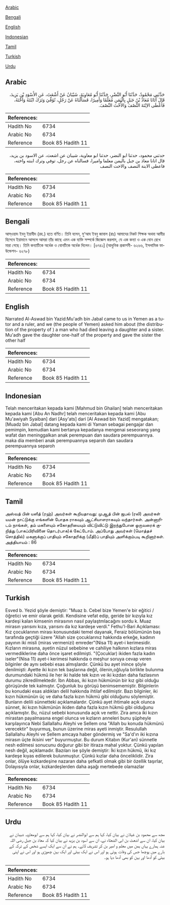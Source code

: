 [Arabic](#arabic)

[Bengali](#bengali)

[English](#english)

[Indonesian](#indonesian)

[Tamil](#tamil)

[Turkish](#turkish)

[Urdu](#urdu)

## Arabic


<div dir="rtl" lang="ar" style={{fontSize:'larger',backgroundColor:'#f8f9fa',padding:20}}>
حَدَّثَنِي مَحْمُودٌ، حَدَّثَنَا أَبُو النَّضْرِ، حَدَّثَنَا أَبُو مُعَاوِيَةَ، شَيْبَانُ عَنْ أَشْعَثَ، عَنِ الأَسْوَدِ بْنِ يَزِيدَ، قَالَ أَتَانَا مُعَاذُ بْنُ جَبَلٍ بِالْيَمَنِ مُعَلِّمًا وَأَمِيرًا، فَسَأَلْنَاهُ عَنْ رَجُلٍ، تُوُفِّيَ وَتَرَكَ ابْنَتَهُ وَأُخْتَهُ، فَأَعْطَى الاِبْنَةَ النِّصْفَ وَالأُخْتَ النِّصْفَ‏.‏
</div>
<div style={{backgroundColor:'#f8f9fa',padding:20, marginBottom: 10}}><table> <thead> <tr> <th>References:</th> <th></th> </tr> </thead> <tbody><tr><td>Hadith No</td><td>6734</td></tr><tr><td>Arabic No</td><td>6734</td></tr><tr><td>Reference</td><td>Book 85 Hadith 11</td></tr></tbody></table></div>


<div dir="rtl" lang="ar" style={{fontSize:'larger',backgroundColor:'#f8f9fa',padding:20}}>
حدثني محمود، حدثنا ابو النضر، حدثنا ابو معاوية، شيبان عن اشعث، عن الاسود بن يزيد، قال اتانا معاذ بن جبل باليمن معلما واميرا، فسالناه عن رجل، توفي وترك ابنته واخته، فاعطى الابنة النصف والاخت النصف
</div>
<div style={{backgroundColor:'#f8f9fa',padding:20, marginBottom: 10}}><table> <thead> <tr> <th>References:</th> <th></th> </tr> </thead> <tbody><tr><td>Hadith No</td><td>6734</td></tr><tr><td>Arabic No</td><td>6734</td></tr><tr><td>Reference</td><td>Book 85 Hadith 11</td></tr></tbody></table></div>

## Bengali


<div dir="ltr" lang="bn" style={{fontSize:'larger',backgroundColor:'#f8f9fa',padding:20}}>
আস্ওয়াদ ইবনু ইয়াযীদ (রহ.) হতে বর্ণিত। তিনি বলেন, মু‘আয ইবনু জাবাল (রাঃ) আমাদের নিকট শিক্ষক অথবা আমীর হিসেবে ইয়ামানে আসলে আমরা তাঁর কাছে এমন এক ব্যক্তি সম্পর্কে জিজ্ঞেস করলাম, যে এক কন্যা ও এক বোন রেখে মারা গেছে। তিনি কন্যাটিকে অর্ধেক ও বোনটিকে অর্ধেক দিলেন। [৬৭৪১] (আধুনিক প্রকাশনী- ৬২৬৬, ইসলামিক ফাউন্ডেশন- ৬২৭৮)
</div>
<div style={{backgroundColor:'#f8f9fa',padding:20, marginBottom: 10}}><table> <thead> <tr> <th>References:</th> <th></th> </tr> </thead> <tbody><tr><td>Hadith No</td><td>6734</td></tr><tr><td>Arabic No</td><td>6734</td></tr><tr><td>Reference</td><td>Book 85 Hadith 11</td></tr></tbody></table></div>

## English


<div dir="ltr" lang="en" style={{fontSize:'larger',backgroundColor:'#f8f9fa',padding:20}}>
Narrated Al-Aswad bin Yazid:Mu'adh bin Jabal came to us in Yemen as a tutor and a ruler, and we (the people of Yemen) asked him about (the distribution of the property of ) a man who had died leaving a daughter and a sister. Mu'adh gave the daughter one-half of the property and gave the sister the other half
</div>
<div style={{backgroundColor:'#f8f9fa',padding:20, marginBottom: 10}}><table> <thead> <tr> <th>References:</th> <th></th> </tr> </thead> <tbody><tr><td>Hadith No</td><td>6734</td></tr><tr><td>Arabic No</td><td>6734</td></tr><tr><td>Reference</td><td>Book 85 Hadith 11</td></tr></tbody></table></div>

## Indonesian


<div dir="ltr" lang="id" style={{fontSize:'larger',backgroundColor:'#f8f9fa',padding:20}}>
Telah menceritakan kepada kami [Mahmud bin Ghailan] telah menceritakan kepada kami [Abu An Nadhr] telah menceritakan kepada kami [Abu Mu'awiyah Syaiban] dari [Asy'ats] dari [Al Aswad bin Yazid] mengatakan; [Muadz bin Jabal] datang kepada kami di Yaman sebagai pengajar dan pemimpin, kemudian kami bertanya kepadanya mengenai seseorang yang wafat dan meninggalkan anak perempuan dan saudara perempuannya. maka dia memberi anak perempuannya separoh dan saudara perempuannya separoh
</div>
<div style={{backgroundColor:'#f8f9fa',padding:20, marginBottom: 10}}><table> <thead> <tr> <th>References:</th> <th></th> </tr> </thead> <tbody><tr><td>Hadith No</td><td>6734</td></tr><tr><td>Arabic No</td><td>6734</td></tr><tr><td>Reference</td><td>Book 85 Hadith 11</td></tr></tbody></table></div>

## Tamil


<div dir="ltr" lang="ta" style={{fontSize:'larger',backgroundColor:'#f8f9fa',padding:20}}>
அஸ்வத் பின் யஸீத் (ரஹ்) அவர்கள் கூறியதாவது: முஆத் பின் ஜபல் (ரலி) அவர்கள் யமன் நாட்டுக்கு எங்களின் போதக ராகவும் ஆட்சியாளராகவும் வந்தார்கள். அன்னாரிடம் நாங்கள், தம் மகளையும் சகோதரியையும் விட்டுவிட்டு இறந்துபோன ஒருவரைக் குறித்து (பாகப்பிரிவினை தொடர்பாக)க் கேட்டோம். அப்போது அவர்கள் (மொத்தச் சொத்தில்) மகளுக்குப் பாதியும் சகோதரிக்கு (மீதி)ப் பாதியும் அளிக்கும்படி கூறினார்கள். அத்தியாயம் : 86
</div>
<div style={{backgroundColor:'#f8f9fa',padding:20, marginBottom: 10}}><table> <thead> <tr> <th>References:</th> <th></th> </tr> </thead> <tbody><tr><td>Hadith No</td><td>6734</td></tr><tr><td>Arabic No</td><td>6734</td></tr><tr><td>Reference</td><td>Book 85 Hadith 11</td></tr></tbody></table></div>

## Turkish


<div dir="ltr" lang="tr" style={{fontSize:'larger',backgroundColor:'#f8f9fa',padding:20}}>
Esved b. Yezid şöyIe demiştir: "Muaz b. CebeI bize Yemen'e bir eğitici / öğretici ve emir oIarak geIdi. Kendisine vefat edip, geride bir kızıyIa kız kardeşi kaIan kimsenin mirasının nasıI payIaştmIacağını sordu k. Muaz mirasın yarısını kıza, yarısını da kız kardeşe verdi." Fethu'l-Bari Açıklaması: Kız çocukIarının mirası konusundaki temeI dayanak, Feraiz böIümünün baş tarafında geçtiği üzere "Allah size çocuklarınız hakkında erkeğe, kadının payının iki misli (miras vermenizi) emreder"(Nisa 11) ayet-i kerimesidir. KızIarın mirasına, ayetin nüzuI sebebine ve cahiliye haIkının kızIara miras vermedikIerine daha önce işaret edilmişti. "(Çocuklar) ikiden fazla kadın iseler"(Nisa 11) ayet-i kerimesi hakkında o meşhur soruya cevap veren bilginIer de aynı sebebi esas aImışIardır. Çünkü bu ayet inince şöyIe denilmişti: Ayette iki kızın tek başIarına değil, öIenin,oğIuyIa birlikte bulunma durumundaki hükmü ile her iki halde tek kızın ve iki kızdan daha fazlasının durumu zikredilmektedir. İbn Abbas, iki kızın hükmünün bir kız gibi olduğu görüşünde tek kalmıştır. Çoğunluk bu görüşü benimsememiştir. Bilginlerin bu konudaki esas aldıkları delil hakkında ihtilaf edilmiştir. Bazı bilginler, iki kızın hükmünün üç ve daha fazla kızın hükmü gibi olduğunu söylemiştir. Bunların delili sünnetteki açıklamalardır. Çünkü ayet ihtimale açık olunca sünnet, iki kızın hükmünün ikiden daha fazla kızın hükmü gibi olduğunu açıklamıştır. Bu, nüzul sebebi konusunda açık ve nettir. Zira amca iki kızın mirastan payalmasına engel olunca ve kızların anneleri bunu şüpheyle karşılayınca Nebi Sallallahu Aleyhi ve Sellem ona "Allah bu konuda hükmünü verecektir" buyurmuş, bunun üzerine miras ayeti inmiştir. Resulullah Sallallahu Aleyhi ve Sellem amcaya haber göndermiş ve "Sa'd'ın iki kızına mirasın üçte ikisini ver" buyurmuştur. Bu durum Kitabın (Kur'an) sünnetle nesh edilmesi sonucunu doğurur gibi bir itiraza mahal yoktur. Çünkü yapılan nesh değil, açıklamadır. Bazıları ise şöyle demiştir: İki kızın hükmü, iki kız kardeşe kıyas edilerek bulunmuştur. Çünkü kızlar daha önceliklidir. Zira onlar, ölüye kızkardeşine nazaran daha şefkatli olmak gibi bir özellik taşırlar, Dolayısıyla onlar, kızkardeşlerden daha aşağı mertebede olamazlar
</div>
<div style={{backgroundColor:'#f8f9fa',padding:20, marginBottom: 10}}><table> <thead> <tr> <th>References:</th> <th></th> </tr> </thead> <tbody><tr><td>Hadith No</td><td>6734</td></tr><tr><td>Arabic No</td><td>6734</td></tr><tr><td>Reference</td><td>Book 85 Hadith 11</td></tr></tbody></table></div>

## Urdu


<div dir="rtl" lang="ur" style={{fontSize:'larger',backgroundColor:'#f8f9fa',padding:20}}>
مجھ سے محمود بن غیلان نے بیان کیا، کہا ہم سے ابوالنضر نے بیان کیا، کہا ہم سے ابومعاویہ شیبان نے بیان کیا، ان سے اشعث بن ابی الشعثاء نے، ان سے اسود بن یزید نے بیان کیا کہ معاذ بن جبل رضی اللہ عنہ ہمارے یہاں یمن میں معلم و امیر بن کر تشریف لائے۔ ہم نے ان سے ایک ایسے شخص کے ترکہ کے بارے میں پوچھا جس کی وفات ہوئی ہو اور اس نے ایک بیٹی اور ایک بہن چھوڑی ہو اور اس نے اپنی بیٹی کو آدھا اور بہن کو بھی آدھا دیا ہو۔
</div>
<div style={{backgroundColor:'#f8f9fa',padding:20, marginBottom: 10}}><table> <thead> <tr> <th>References:</th> <th></th> </tr> </thead> <tbody><tr><td>Hadith No</td><td>6734</td></tr><tr><td>Arabic No</td><td>6734</td></tr><tr><td>Reference</td><td>Book 85 Hadith 11</td></tr></tbody></table></div>
